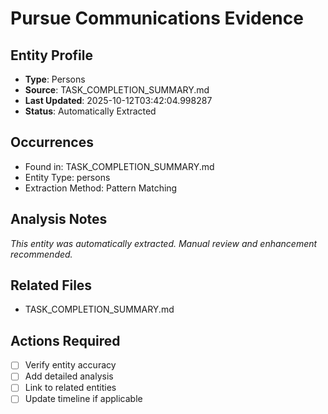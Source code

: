 # Pursue Communications Evidence

## Entity Profile
- **Type**: Persons
- **Source**: TASK_COMPLETION_SUMMARY.md
- **Last Updated**: 2025-10-12T03:42:04.998287
- **Status**: Automatically Extracted

## Occurrences
- Found in: TASK_COMPLETION_SUMMARY.md
- Entity Type: persons
- Extraction Method: Pattern Matching

## Analysis Notes
*This entity was automatically extracted. Manual review and enhancement recommended.*

## Related Files
- TASK_COMPLETION_SUMMARY.md

## Actions Required
- [ ] Verify entity accuracy
- [ ] Add detailed analysis
- [ ] Link to related entities
- [ ] Update timeline if applicable

